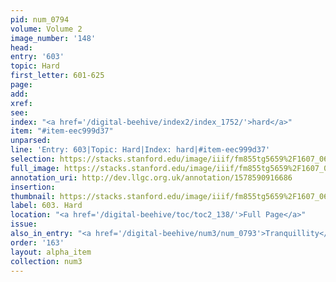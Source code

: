 ```yaml
---
pid: num_0794
volume: Volume 2
image_number: '148'
head: 
entry: '603'
topic: Hard
first_letter: 601-625
page: 
add: 
xref: 
see: 
index: "<a href='/digital-beehive/index2/index_1752/'>hard</a>"
item: "#item-eec999d37"
unparsed: 
line: 'Entry: 603|Topic: Hard|Index: hard|#item-eec999d37'
selection: https://stacks.stanford.edu/image/iiif/fm855tg5659%2F1607_0615/886,695,2826,318/full/0/default.jpg
full_image: https://stacks.stanford.edu/image/iiif/fm855tg5659%2F1607_0615/full/full/0/default.jpg
annotation_uri: http://dev.llgc.org.uk/annotation/1578590916686
insertion: 
thumbnail: https://stacks.stanford.edu/image/iiif/fm855tg5659%2F1607_0615/886,695,600,180/250,/0/default.jpg
label: 603. Hard
location: "<a href='/digital-beehive/toc/toc2_138/'>Full Page</a>"
issue: 
also_in_entry: "<a href='/digital-beehive/num3/num_0793'>Tranquillity</a>|<a href='/digital-beehive/num3/num_0795'>Flaccid</a>"
order: '163'
layout: alpha_item
collection: num3
---
```

